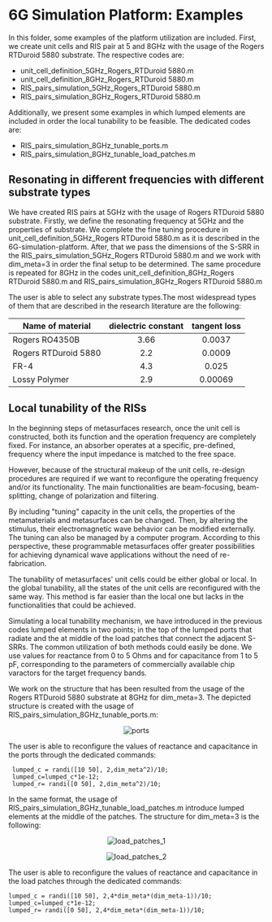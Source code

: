 #  6G Simulation Platform: Examples
In this folder, some examples of the platform utilization are included. First, we create unit cells and RIS pair at 5 and 8GHz with the usage of the Rogers RTDuroid 5880 substrate. The respective codes are:
-  unit_cell_definition_5GHz_Rogers_RTDuroid 5880.m
-  unit_cell_definition_8GHz_Rogers_RTDuroid 5880.m
-  RIS_pairs_simulation_5GHz_Rogers_RTDuroid 5880.m
-  RIS_pairs_simulation_8GHz_Rogers_RTDuroid 5880.m

Additionally, we present some examples in which lumped elements are included in order the local tunability to be feasible. The dedicated codes are:
- RIS_pairs_simulation_8GHz_tunable_ports.m
- RIS_pairs_simulation_8GHz_tunable_load_patches.m


## Resonating in different frequencies with different substrate types 

We have created RIS pairs at 5GHz with the usage of Rogers RTDuroid 5880 substrate. Firstly, we define the resonating frequency at 5GHz and the properties of substrate. We complete the fine tuning procedure in unit_cell_definition_5GHz_Rogers RTDuroid 5880.m as it is described in the 6G-simulation-platform. After, that we pass the dimensions of the S-SRR in the RIS_pairs_simulation_5GHz_Rogers RTDuroid 5880.m and we work with dim_meta=3 in order the final setup to be determined. 
The same procedure is repeated for 8GHz in the codes unit_cell_definition_8GHz_Rogers RTDuroid 5880.m and RIS_pairs_simulation_8GHz_Rogers RTDuroid 5880.m

The user is able to select any substrate types.The most widespread types of them that are described in the research literature are the following:

 <div align="center">

| Name of material   |      dielectric constant   |  tangent loss
|----------|:-------------:|:-------------:
| Rogers RO4350B | 3.66  |   0.0037 |
| Rogers RTDuroid 5880 | 2.2 | 0.0009 |
| FR-4 | 4.3 | 0.025 |
| Lossy Polymer | 2.9  | 0.00069 |

</div>

## Local tunability of the RISs


In the beginning steps of metasurfaces research, once the unit cell is constructed, both its function and the operation frequency are completely fixed. For instance, an absorber operates at a specific, pre-defined, frequency where the input impedance is matched to the free space. 

However, because of the structural makeup of the unit cells, re-design procedures are required if we want to reconfigure the operating frequency and/or its functionality. The main functionalities are beam-focusing, beam-splitting, change of polarization and filtering. 

By including "tuning" capacity in the unit cells, the properties of the metamaterials and metasurfaces can be changed. Then, by altering the stimulus, their electromagnetic wave behavior can be modified externally. The tuning can also be managed by a computer program. According to this perspective, these programmable metasurfaces offer greater possibilities for achieving dynamical wave applications without the need of re-fabrication.

The tunability of metasurfaces' unit cells could be either global or local. In the global tunability, all the states of the unit cells are reconfigured with the same way. This method is far easier than the local one but lacks in the functionalities that could be achieved. 

Simulating a local tunability mechanism, we have introduced in the previous codes lumped elements in two points; in the top of the lumped ports that radiate and the at middle of the load patches that connect the adjacent S-SRRs. The common utilization of both methods could easily be done. 
We use values for reactance from 0 to 5 Ohms and for capacitance from 1 to 5 pF, corresponding to the parameters of commercially available chip varactors for the target frequency bands.

We work on the structure that has been resulted from the usage of the Rogers RTDuroid 5880 substrate at 8GHz for dim_meta=3. The depicted structure is created with the usage of RIS_pairs_simulation_8GHz_tunable_ports.m:
 <div align="center">
   
   ![ports](https://user-images.githubusercontent.com/72256279/188427806-34c14a1f-e0ac-48d2-9406-f83145f870b3.PNG)


</div>  

The user is able to reconfigure the values of reactance and capacitance in the ports through the dedicated commands:


``` 
 lumped_c = randi([10 50], 2,dim_meta^2)/10;
 lumped_c=lumped_c*1e-12;
 lumped_r= randi([0 50], 2,dim_meta^2)/10;
   ```


In the same format, the usage of RIS_pairs_simulation_8GHz_tunable_load_patches.m introduce lumped elements at the middle of the patches. The structure for dim_meta=3 is the following:

 <div align="center">
   
   ![load_patches_1](https://user-images.githubusercontent.com/72256279/188427829-596cb144-a1aa-4e15-9db9-1b01b2bdc251.PNG)


</div>  

 <div align="center">
   
![load_patches_2](https://user-images.githubusercontent.com/72256279/188427848-712c95f4-b468-44a7-b350-954804cf1219.PNG)

</div>  

The user is able to reconfigure the values of reactance and capacitance in the load patches through the dedicated commands:


``` 
lumped_c = randi([10 50], 2,4*dim_meta*(dim_meta-1))/10;
lumped_c=lumped_c*1e-12;
lumped_r= randi([0 50], 2,4*dim_meta*(dim_meta-1))/10;
   ```


